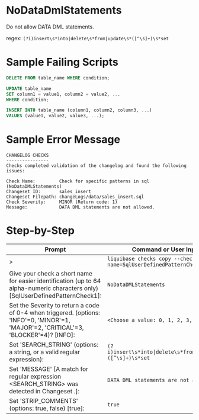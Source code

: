 # NoDataDmlStatements

Do not allow DATA DML statements.

regex: `(?i)insert\s*into|delete\s*from|update\s*([^\s]+)\s*set`

# Sample Failing Scripts
``` sql
DELETE FROM table_name WHERE condition;
```
``` sql
UPDATE table_name
SET column1 = value1, column2 = value2, ...
WHERE condition;
```
``` sql
INSERT INTO table_name (column1, column2, column3, ...)
VALUES (value1, value2, value3, ...);
```

# Sample Error Message
```
CHANGELOG CHECKS
----------------
Checks completed validation of the changelog and found the following issues:

Check Name:         Check for specific patterns in sql (NoDataDMLStatements)
Changeset ID:       sales_insert
Changeset Filepath: changeLogs/data/sales_insert.sql
Check Severity:     MINOR (Return code: 1)
Message:            DATA DML statements are not allowed.
```
# Step-by-Step

| Prompt | Command or User Input |
| ------ | ----------------------|
| > | `liquibase checks copy --check-name=SqlUserDefinedPatternCheck` |
| Give your check a short name for easier identification (up to 64 alpha-numeric characters only) [SqlUserDefinedPatternCheck1]: | `NoDataDMLStatements` |
| Set the Severity to return a code of 0-4 when triggered. (options: 'INFO'=0, 'MINOR'=1, 'MAJOR'=2, 'CRITICAL'=3, 'BLOCKER'=4)? [INFO]: | `<Choose a value: 0, 1, 2, 3, 4>` |
| Set 'SEARCH_STRING' (options: a string, or a valid regular expression): | `(?i)insert\s*into\|delete\s*from\|update\s*([^\s]+)\s*set` |
| Set 'MESSAGE' [A match for regular expression <SEARCH_STRING> was detected in Changeset <CHANGESET>.]: | `DATA DML statements are not allowed.` |
| Set 'STRIP_COMMENTS' (options: true, false) [true]: | `true` |

